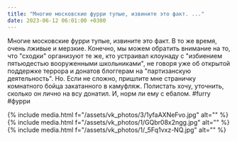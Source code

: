 ```yaml
---
title: "Многие московские фурри тупые, извините это факт. ..."
date: 2023-06-12 06:01:00 +0300
---
```


Многие московские фурри тупые, извините это факт. В то же время, очень лживые и мерзкие.
Конечно, мы можем обратить внимание на то, что "сходки" организуют те же, кто устраивал клоунаду с "избиением пятьюдестью вооруженными школьниками", не говоря уже об открытой поддержке террора и донатов блоггерам на "партизанскую деятельность".
Но.
Если не сложно, пришлите мне страничку комнатного бойца закатанного в камуфляж. Полистать хочу, уточнить, сколько он лично на всу донатил. И, норм ли ему с ебалом.
#furry #фурри


{% include media.html f="/assets/vk_photos/3/1yfaAXNeFvo.jpg" alt="" %}
{% include media.html f="/assets/vk_photos/1/GQbr08x2ngg.jpg" alt="" %}
{% include media.html f="/assets/vk_photos/1/_5Fq1vxz-NQ.jpg" alt="" %}

